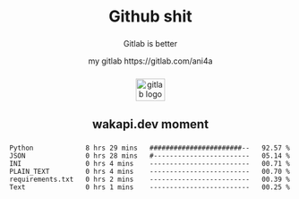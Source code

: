 <h1 align="center">Github shit</h1>

###

<p align="center">Gitlab is better</p>

<p align="center">my gitlab https://gitlab.com/ani4a</p>

###

<div align="center">
  <img src="https://cdn.jsdelivr.net/gh/devicons/devicon/icons/gitlab/gitlab-original.svg" height="40" width="52" alt="gitlab logo"  />
</div>

###

<h2 align="center">wakapi.dev moment</h2>

###

<!--START_SECTION:waka-->

```text
Python             8 hrs 29 mins   #######################--   92.57 %
JSON               0 hrs 28 mins   #------------------------   05.14 %
INI                0 hrs 4 mins    -------------------------   00.71 %
PLAIN_TEXT         0 hrs 4 mins    -------------------------   00.70 %
requirements.txt   0 hrs 2 mins    -------------------------   00.39 %
Text               0 hrs 1 mins    -------------------------   00.25 %
```

<!--END_SECTION:waka-->

###
